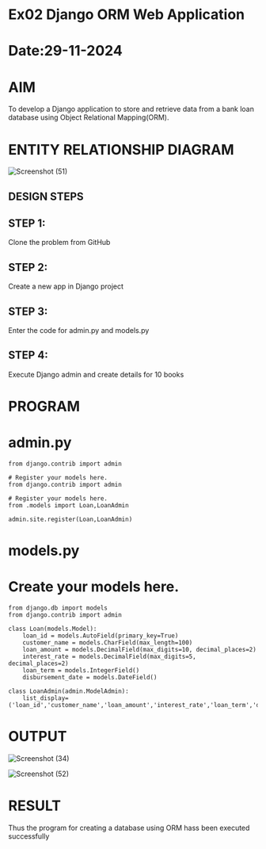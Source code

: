 # Ex02 Django ORM Web Application
# Date:29-11-2024
# AIM
To develop a Django application to store and retrieve data from a bank loan database using Object Relational Mapping(ORM).

# ENTITY RELATIONSHIP DIAGRAM
![Screenshot (51)](https://github.com/user-attachments/assets/c36ae786-5bbe-46fb-8575-5753ceb58b96)

## DESIGN STEPS
## STEP 1:
Clone the problem from GitHub

## STEP 2:
Create a new app in Django project

## STEP 3:
Enter the code for admin.py and models.py

## STEP 4:
Execute Django admin and create details for 10 books

# PROGRAM

# admin.py

    from django.contrib import admin
    
    # Register your models here.
    from django.contrib import admin
    
    # Register your models here.
    from .models import Loan,LoanAdmin
    
    admin.site.register(Loan,LoanAdmin)


# models.py


# Create your models here.
    from django.db import models
    from django.contrib import admin
    
    class Loan(models.Model):
        loan_id = models.AutoField(primary_key=True)
        customer_name = models.CharField(max_length=100)
        loan_amount = models.DecimalField(max_digits=10, decimal_places=2)
        interest_rate = models.DecimalField(max_digits=5, decimal_places=2)
        loan_term = models.IntegerField()
        disbursement_date = models.DateField()
    
    class LoanAdmin(admin.ModelAdmin):
        list_display=('loan_id','customer_name','loan_amount','interest_rate','loan_term','disbursement_date')




# OUTPUT
![Screenshot (34)](https://github.com/user-attachments/assets/99b71fec-b36f-4128-9ac8-4e25ec402f6d)

![Screenshot (52)](https://github.com/user-attachments/assets/65e8d52f-ce34-428d-ada3-d603b3f5b2bb)



# RESULT
Thus the program for creating a database using ORM hass been executed successfully
